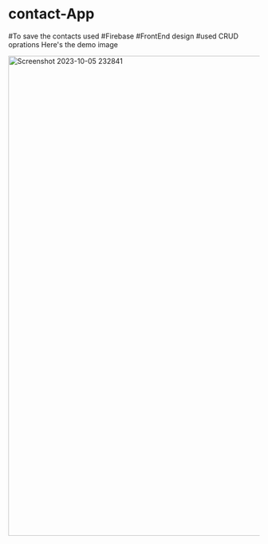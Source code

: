 # contact-App
#To save the contacts used #Firebase
#FrontEnd design
#used CRUD oprations
Here's the demo image

<img width="960" alt="Screenshot 2023-10-05 232841" src="https://github.com/pratikshatamshetti0602/contact-App/assets/85298008/1b162b07-97f3-4ccf-ae10-582944ba1e8b">

